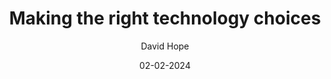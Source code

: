---
layout: post

title: "Making the right technology choices"
description: 
summary: Lorem ipsum dolor sit amet, consectetur adipiscing elit, sed do eiusmod tempor incididunt ut labore et dolore magna aliqua. Ut enim ad minim veniam, quis nostrud exercitation ullamco laboris nisi ut aliquip ex ea commodo consequat.

date: 02-02-2024
comingSoon: true

author: David Hope
role: Principal Architect
bio:
profile:
---